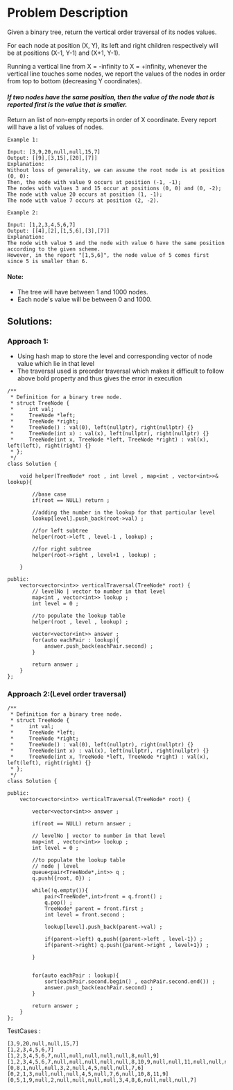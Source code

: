 # Problem Description

Given a binary tree, return the vertical order traversal of its nodes values.

For each node at position (X, Y), its left and right children respectively will be at positions (X-1, Y-1) and (X+1, Y-1).

Running a vertical line from X = -infinity to X = +infinity, whenever the vertical line touches some nodes, we report the values of the nodes in order from top to bottom (decreasing Y coordinates).

#### *If two nodes have the same position, then the value of the node that is reported first is the value that is smaller.*

Return an list of non-empty reports in order of X coordinate.  Every report will have a list of values of nodes.

 
```
Example 1:

Input: [3,9,20,null,null,15,7]
Output: [[9],[3,15],[20],[7]]
Explanation: 
Without loss of generality, we can assume the root node is at position (0, 0):
Then, the node with value 9 occurs at position (-1, -1);
The nodes with values 3 and 15 occur at positions (0, 0) and (0, -2);
The node with value 20 occurs at position (1, -1);
The node with value 7 occurs at position (2, -2).
```
```
Example 2:

Input: [1,2,3,4,5,6,7]
Output: [[4],[2],[1,5,6],[3],[7]]
Explanation: 
The node with value 5 and the node with value 6 have the same position according to the given scheme.
However, in the report "[1,5,6]", the node value of 5 comes first since 5 is smaller than 6.
```

#### Note:

- The tree will have between 1 and 1000 nodes.
- Each node's value will be between 0 and 1000.

## Solutions:

### Approach 1:
- Using hash map to store the level and corresponding vector of node value which lie in that level
- The traversal used is preorder traversal which makes it difficult to follow above bold property and thus gives the error in execution
```
/**
 * Definition for a binary tree node.
 * struct TreeNode {
 *     int val;
 *     TreeNode *left;
 *     TreeNode *right;
 *     TreeNode() : val(0), left(nullptr), right(nullptr) {}
 *     TreeNode(int x) : val(x), left(nullptr), right(nullptr) {}
 *     TreeNode(int x, TreeNode *left, TreeNode *right) : val(x), left(left), right(right) {}
 * };
 */
class Solution {
    
    void helper(TreeNode* root , int level , map<int , vector<int>>& lookup){
        
        //base case 
        if(root == NULL) return ;
        
        //adding the number in the lookup for that particular level
        lookup[level].push_back(root->val) ;
        
        //for left subtree
        helper(root->left , level-1 , lookup) ;
        
        //for right subtree
        helper(root->right , level+1 , lookup) ;
        
    }
    
public:
    vector<vector<int>> verticalTraversal(TreeNode* root) {
        // levelNo | vector to number in that level
        map<int , vector<int>> lookup ;
        int level = 0 ;
        
        //to populate the lookup table
        helper(root , level , lookup) ;
        
        vector<vector<int>> answer ;
        for(auto eachPair : lookup){
            answer.push_back(eachPair.second) ;
        }
        
        return answer ;
    }
};
```

### Approach 2:(Level order traversal)
```
/**
 * Definition for a binary tree node.
 * struct TreeNode {
 *     int val;
 *     TreeNode *left;
 *     TreeNode *right;
 *     TreeNode() : val(0), left(nullptr), right(nullptr) {}
 *     TreeNode(int x) : val(x), left(nullptr), right(nullptr) {}
 *     TreeNode(int x, TreeNode *left, TreeNode *right) : val(x), left(left), right(right) {}
 * };
 */
class Solution {
        
public:
    vector<vector<int>> verticalTraversal(TreeNode* root) {
        
        vector<vector<int>> answer ;
        
        if(root == NULL) return answer ;
        
        // levelNo | vector to number in that level
        map<int , vector<int>> lookup ;
        int level = 0 ;
        
        //to populate the lookup table
        // node | level        
        queue<pair<TreeNode*,int>> q ;
        q.push({root, 0}) ;
        
        while(!q.empty()){
            pair<TreeNode*,int>front = q.front() ;
            q.pop() ;
            TreeNode* parent = front.first ;
            int level = front.second ;
            
            lookup[level].push_back(parent->val) ;
            
            if(parent->left) q.push({parent->left , level-1}) ;
            if(parent->right) q.push({parent->right , level+1}) ;
            
        }
        
      
        for(auto eachPair : lookup){
            sort(eachPair.second.begin() , eachPair.second.end()) ;
            answer.push_back(eachPair.second) ;
        }
        
        return answer ;
    }
};
```
TestCases :
```
[3,9,20,null,null,15,7]
[1,2,3,4,5,6,7]
[1,2,3,4,5,6,7,null,null,null,null,null,8,null,9]
[1,2,3,4,5,6,7,null,null,null,null,null,8,10,9,null,null,11,null,null,null,null,12]
[0,8,1,null,null,3,2,null,4,5,null,null,7,6]
[0,2,1,3,null,null,null,4,5,null,7,6,null,10,8,11,9]
[0,5,1,9,null,2,null,null,null,null,3,4,8,6,null,null,null,7]
```
